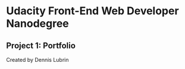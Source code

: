 Udacity Front-End Web Developer Nanodegree
==========================================

Project 1: Portfolio
--------------------

Created by Dennis Lubrin
